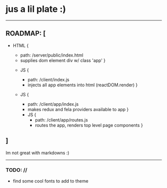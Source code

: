 # jus a lil plate :)

--- 

## ROADMAP: [

* HTML {
  - path: /server/public/index.html
  - supplies dom element div w/ class 'app'
}


  * JS {
    - path: /client/index.js
    - injects all app elements into html (reactDOM.render)
  }


   * JS {
       - path: /client/app/index.js
       - makes redux and fela providers available to app
      }


      * JS {
        - path: /client/app/routes.js
        - routes the app, renders top level page components
      }

## ]

Im not great with markdowns :)

---

### TODO: //

* find some cool fonts to add to theme
